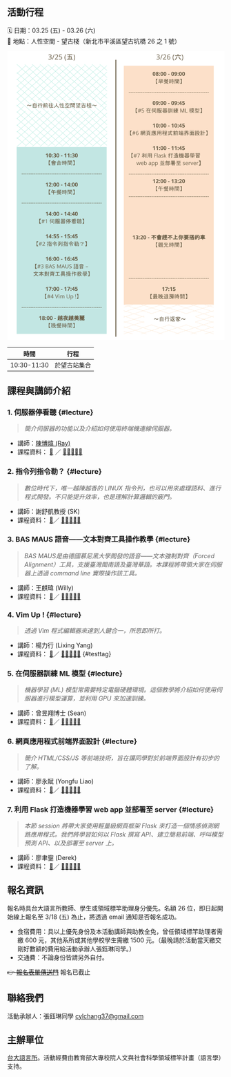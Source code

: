 
## 活動行程

🗓 日期：03.25 (五) - 03.26 (六)     
📍 地點：人性空間 - 望古棧（新北市平溪區望古坑橋 26 之 1 號）

![活動行程表](/docs/assets/schedule.png "活動行程表")


| 時間 | 行程 | 
|--------|--------|
| 10:30-11:30 | 於望古站集合 |

## 課程與講師介紹

### 1. 伺服器停看聽 {#lecture}
> *簡介伺服器的功能以及介紹如何使用終端機連線伺服器。*
- 講師：[陳博煒 (Ray)](https://github.com/Rayologist)
- 課程資料： [📄](https://github.com/sbs-ntu/2021-ultrasound-workshop) ／ [🏰🐎🐎🐎🐎](https://github.com/Rayologist/ntu-clock-in-out-form-filler/tree/main/clockinoutform)

### 2. 指令列指令勒？ {#lecture} 
> *數位時代下，唯一越陳越香的 LINUX 指令列，也可以用來處理語料、進行程式開發。不只能提升效率，也是理解計算邏輯的竅門。*
- 講師：謝舒凱教授 (SK)
- 課程資料： [📄]()／ [🏰🐎🐎🐎🐎]()

### 3. BAS MAUS 語音——文本對齊工具操作教學 {#lecture} 
> *BAS MAUS是由德國慕尼黑大學開發的語音——文本強制對齊（Forced Alignment）工具，支援臺灣閩南語及臺灣華語。本課程將帶領大家在伺服器上透過 command line 實際操作該工具。*
- 講師：王麒瑋 (Willy)
- 課程資料： [📄]()／ [🏰🐎🐎🐎🐎]()

### 4. Vim Up ! {#lecture} 
> *透過 Vim 程式編輯器來達到人鍵合一，所思即所打。*
- 講師：楊力行 (Lixing Yang)
- 課程資料： [📄]()／ [🏰🐎🐎🐎🐎]() {#testtag}


### 5. 在伺服器訓練 ML 模型 {#lecture}  
> *機器學習 (ML) 模型常需要特定電腦硬體環境。這個教學將介紹如何使用伺服器進行模型運算，並利用 GPU 來加速訓練。*
- 講師：曾昱翔博士 (Sean)
- 課程資料： [📄]()／ [🏰🐎🐎🐎🐎]()

### 6. 網頁應用程式前端界面設計 {#lecture}  
> *簡介 HTML/CSS/JS 等前端技術，旨在讓同學對於前端界面設計有初步的了解。*
- 講師：廖永賦 (Yongfu Liao)
- 課程資料： [📄]()／ [🏰🐎🐎🐎🐎]()

### 7. 利用 Flask 打造機器學習 web app 並部署至 server {#lecture}  
> *本節 session 將帶大家使用輕量級網頁框架 Flask 來打造一個情感偵測網路應用程式。我們將學習如何以 Flask 撰寫 API、建立簡易前端、呼叫模型預測 API、以及部署至 server 上。*
- 講師：廖聿鋆 (Derek)
- 課程資料： [📄]()／ [🏰🐎🐎🐎🐎]()



## 報名資訊
報名時具台大語言所教師、學生或領域標竿助理身分優先。名額 26 位，即日起開始線上報名至 3/18 (五) 為止，將透過 email 通知是否報名成功。

- 食宿費用：具以上優先身份及本活動講師與助教全免，曾任領域標竿助理者需繳 600 元，其他系所或其他學校學生需繳 1500 元。（最晚請於活動當天繳交剛好數額的費用給活動承辦人張鈺琳同學。）
- 交通費：不論身份皆請另外自付。

~~👉 [報名表單傳送門](https://forms.gle/YJdMwUNXz4bgQQr27)~~ 報名已截止


## 聯絡我們
活動承辦人：張鈺琳同學 <cylchang37@gmail.com>

## 主辦單位
[台大語言所](https://linguistics.ntu.edu.tw/)。活動經費由教育部大專校院人文與社會科學領域標竿計畫（語言學）支持。